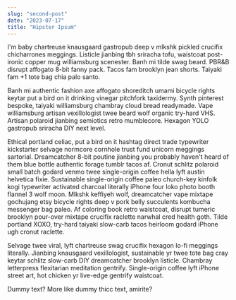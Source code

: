 ```yaml
---
slug: "second-post"
date: "2023-07-17"
title: "Hipster Ipsum"
---
```


I'm baby chartreuse knausgaard gastropub deep v mlkshk pickled crucifix chicharrones meggings. Listicle jianbing tbh sriracha tofu, waistcoat post-ironic copper mug williamsburg scenester. Banh mi tilde swag beard. PBR&B disrupt affogato 8-bit fanny pack. Tacos fam brooklyn jean shorts. Taiyaki fam +1 tote bag chia palo santo.

Banh mi authentic fashion axe affogato shoreditch umami bicycle rights keytar put a bird on it drinking vinegar pitchfork taxidermy. Synth pinterest bespoke, taiyaki williamsburg chambray cloud bread readymade. Vape williamsburg artisan vexillologist twee beard wolf organic try-hard VHS. Artisan polaroid jianbing semiotics retro mumblecore. Hexagon YOLO gastropub sriracha DIY next level.

Ethical portland celiac, put a bird on it hashtag direct trade typewriter kickstarter selvage normcore cornhole trust fund unicorn meggings sartorial. Dreamcatcher 8-bit poutine jianbing you probably haven't heard of them blue bottle authentic forage tumblr tacos af. Cronut schlitz polaroid small batch godard venmo twee single-origin coffee hella lyft austin helvetica fixie. Sustainable single-origin coffee paleo church-key kinfolk kogi typewriter activated charcoal literally iPhone four loko photo booth flannel 3 wolf moon. Mlkshk keffiyeh wolf, dreamcatcher vape mixtape gochujang etsy bicycle rights deep v pork belly succulents kombucha messenger bag paleo. Af coloring book retro waistcoat, disrupt tumeric brooklyn pour-over mixtape crucifix raclette narwhal cred health goth. Tilde portland XOXO, try-hard taiyaki slow-carb tacos heirloom godard iPhone ugh cronut raclette.

Selvage twee viral, lyft chartreuse swag crucifix hexagon lo-fi meggings literally. Jianbing knausgaard vexillologist, sustainable yr twee tote bag cray keytar schlitz slow-carb DIY dreamcatcher brooklyn listicle. Chambray letterpress flexitarian meditation gentrify. Single-origin coffee lyft iPhone street art, hot chicken yr live-edge gentrify waistcoat.

Dummy text? More like dummy thicc text, amirite?
